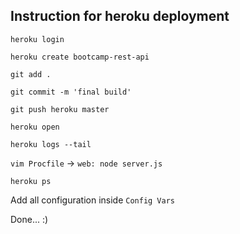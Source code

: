 ## Instruction for heroku deployment

`heroku login`

`heroku create bootcamp-rest-api`

`git add .`

`git commit -m 'final build'`

`git push heroku master`

`heroku open`

`heroku logs --tail`

`vim Procfile` -> `web: node server.js`

`heroku ps`

Add all configuration inside `Config Vars`

Done... :)
